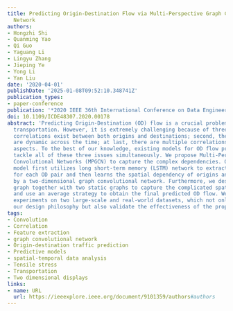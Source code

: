 ```yaml
---
title: Predicting Origin-Destination Flow via Multi-Perspective Graph Convolutional
  Network
authors:
- Hongzhi Shi
- Quanming Yao
- Qi Guo
- Yaguang Li
- Lingyu Zhang
- Jieping Ye
- Yong Li
- Yan Liu
date: '2020-04-01'
publishDate: '2025-01-08T09:52:10.348741Z'
publication_types:
- paper-conference
publication: '*2020 IEEE 36th International Conference on Data Engineering (ICDE)*'
doi: 10.1109/ICDE48307.2020.00178
abstract: 'Predicting Origin-Destination (OD) flow is a crucial problem for intelligent
  transportation. However, it is extremely challenging because of three reasons: first,
  correlations exist between both origins and destinations; second, the correlations
  are dynamic across the time; at last, there are multiple correlations from different
  aspects. To the best of our knowledge, existing models for OD flow prediction cannot
  tackle all of these three issues simultaneously. We propose Multi-Perspective Graph
  Convolutional Networks (MPGCN) to capture the complex dependencies. Our proposed
  model first utilizes long short-term memory (LSTM) network to extract temporal features
  for each OD pair and then learns the spatial dependency of origins and destinations
  by a two-dimensional graph convolutional network. Furthermore, we design a dynamic
  graph together with two static graphs to capture the complicated spatial dependencies
  and use an average strategy to obtain the final predicted OD flow. We conduct extensive
  experiments on two large-scale and real-world datasets, which not only demonstrate
  our design philosophy but also validate the effectiveness of the proposed model.'
tags:
- Convolution
- Correlation
- Feature extraction
- graph convolutional network
- Origin-destination traffic prediction
- Predictive models
- spatial-temporal data analysis
- Tensile stress
- Transportation
- Two dimensional displays
links:
- name: URL
  url: https://ieeexplore.ieee.org/document/9101359/authors#authors
---
```

